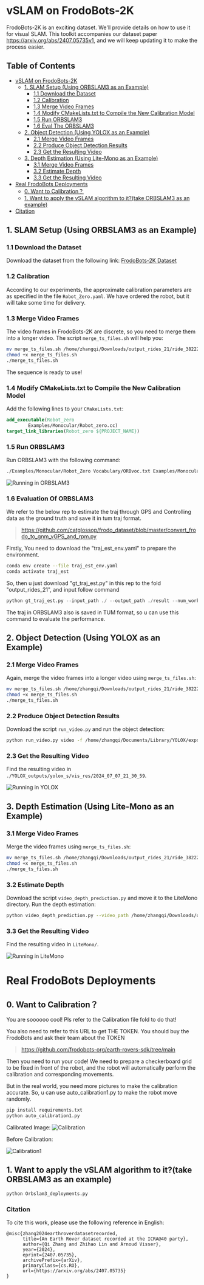 # vSLAM on FrodoBots-2K
FrodoBots-2K is an exciting dataset. We'll provide details on how to use it for visual SLAM. This toolkit accompanies our dataset paper https://arxiv.org/abs/2407.05735v1, and we will keep updating it to make the process easier.

## Table of Contents
- [vSLAM on FrodoBots-2K](#vslam-on-frodobots-2k)
  - [1. SLAM Setup (Using ORBSLAM3 as an Example)](#1-slam-setup-using-orbslam3-as-an-example)
    - [1.1 Download the Dataset](#11-download-the-dataset)
    - [1.2 Calibration](#12-calibration)
    - [1.3 Merge Video Frames](#13-merge-video-frames)
    - [1.4 Modify CMakeLists.txt to Compile the New Calibration Model](#14-modify-cmakeliststxt-to-compile-the-new-calibration-model)
    - [1.5 Run ORBSLAM3](#15-run-orbslam3)
    - [1.6 Eval The ORBSLAM3](#16-evaluation-of-orbslam3)
  - [2. Object Detection (Using YOLOX as an Example)](#2-object-detection-using-yolox-as-an-example)
    - [2.1 Merge Video Frames](#21-merge-video-frames)
    - [2.2 Produce Object Detection Results](#22-produce-object-detection-results)
    - [2.3 Get the Resulting Video](#23-get-the-resulting-video)
  - [3. Depth Estimation (Using Lite-Mono as an Example)](#3-depth-estimation-using-lite-mono-as-an-example)
    - [3.1 Merge Video Frames](#31-merge-video-frames)
    - [3.2 Estimate Depth](#32-estimate-depth)
    - [3.3 Get the Resulting Video](#33-get-the-resulting-video)
- [Real FrodoBots Deployments](#real-frodobots-deployments)
  - [0. Want to Calibration？](#0-want-to-calibration)
  - [1. Want to apply the vSLAM algorithm to it?(take ORBSLAM3 as an example)](#1-want-to-apply-the-vslam-algorithm-to-ittake-orbslam3-as-an-example)
- [Citation](#citation)
## 1. SLAM Setup (Using ORBSLAM3 as an Example)

### 1.1 Download the Dataset
Download the dataset from the following link: [FrodoBots-2K Dataset](https://huggingface.co/datasets/frodobots/FrodoBots-2K)

### 1.2 Calibration
According to our experiments, the approximate calibration parameters are as specified in the file `Robot_Zero.yaml`. We have ordered the robot, but it will take some time for delivery.

### 1.3 Merge Video Frames
The video frames in FrodoBots-2K are discrete, so you need to merge them into a longer video. The script `merge_ts_files.sh` will help you:

```bash
mv merge_ts_files.sh /home/zhangqi/Downloads/output_rides_21/ride_38222_20240501013650
chmod +x merge_ts_files.sh
./merge_ts_files.sh
```
The sequence is ready to use!

### 1.4 Modify CMakeLists.txt to Compile the New Calibration Model
Add the following lines to your `CMakeLists.txt`:

```cmake
add_executable(Robot_zero
        Examples/Monocular/Robot_zero.cc)
target_link_libraries(Robot_zero ${PROJECT_NAME})
```

### 1.5 Run ORBSLAM3
Run ORBSLAM3 with the following command:

```bash
./Examples/Monocular/Robot_Zero Vocabulary/ORBvoc.txt Examples/Monocular/Robot_zero.yaml /home/zhangqi/Downloads/output_rides_21/ride_38222_20240501013650
```

![Running in ORBSLAM3](images/example_image0.png)

### 1.6 Evaluation Of ORBSLAM3
We refer to the below rep to estimate the traj through GPS and Controlling data as the ground truth and save it in tum traj format.

> https://github.com/catglossop/frodo_dataset/blob/master/convert_frodo_to_gnm_vGPS_and_rpm.py

Firstly, You need to download the "traj_est_env.yaml" to prepare the environment.

```bash
conda env create --file traj_est_env.yaml
conda activate traj_est
```

So, then u just download "gt_traj_est.py" in this rep to the fold "output_rides_21", and input follow command  
```python
python gt_traj_est.py --input_path ./ --output_path ./result --num_workers 4 --overwrite
```

The traj in ORBSLAM3 also is saved in TUM format, so u can use this command to evaluate the performance.

## 2. Object Detection (Using YOLOX as an Example)

### 2.1 Merge Video Frames
Again, merge the video frames into a longer video using `merge_ts_files.sh`:

```bash
mv merge_ts_files.sh /home/zhangqi/Downloads/output_rides_21/ride_38222_20240501013650
chmod +x merge_ts_files.sh
./merge_ts_files.sh
```

### 2.2 Produce Object Detection Results
Download the script `run_video.py` and run the object detection:

```bash
python run_video.py video -f /home/zhangqi/Documents/Library/YOLOX/exps/default/yolox_s.py -c /home/zhangqi/Documents/Library/YOLOX/yolox_s.pth --path /home/zhangqi/Downloads/output_rides_21/ride_38222_20240501013650/recordings/rgb.ts --save_result
```

### 2.3 Get the Resulting Video
Find the resulting video in `./YOLOX_outputs/yolox_s/vis_res/2024_07_07_21_30_59`.

![Running in YOLOX](images/example_image1.png)

## 3. Depth Estimation (Using Lite-Mono as an Example)

### 3.1 Merge Video Frames
Merge the video frames using `merge_ts_files.sh`:

```bash
mv merge_ts_files.sh /home/zhangqi/Downloads/output_rides_21/ride_38222_20240501013650
chmod +x merge_ts_files.sh
./merge_ts_files.sh
```

### 3.2 Estimate Depth
Download the script `video_depth_prediction.py` and move it to the LiteMono directory. Run the depth estimation:

```bash
python video_depth_prediction.py --video_path /home/zhangqi/Downloads/output_rides_21/ride_38222_20240501013650/recordings/rgb.ts --output_path output_video_depth.avi --load_weights_folder /home/zhangqi/Documents/Library/Lite-Mono/pretrained_model --model lite-mono8m
```

### 3.3 Get the Resulting Video
Find the resulting video in `LiteMono/`.

![Running in LiteMono](images/example_image2.png)
# Real FrodoBots Deployments
## 0. Want to Calibration？
You are soooooo cool! Pls refer to the Calibration file fold to do that!

You also need to refer to this URL to get THE TOKEN. You should buy the FrodoBots and ask their team about the TOKEN
> https://github.com/frodobots-org/earth-rovers-sdk/tree/main

Then you need to run your code! We need to prepare a checkerboard grid to be fixed in front of the robot, and the robot will automatically perform the calibration and corresponding movements.

But in the real world, you need more pictures to make the calibration accurate. So, u can use auto_calibration1.py to make the robot move randomly.

```bash
pip install requirements.txt
python auto_calibration1.py
```
Calibrated Image:
![Calibration](images/calibration1.png)

Before Calibration:

![Calibration1](images/calibration2.png)

## 1. Want to apply the vSLAM algorithm to it?(take ORBSLAM3 as an example)
```bash
python Orbslam3_deployments.py
```

### Citation
To cite this work, please use the following reference in English:

```plaintext
@misc{zhang2024earthroverdatasetrecorded,  
      title={An Earth Rover dataset recorded at the ICRA@40 party},  
      author={Qi Zhang and Zhihao Lin and Arnoud Visser},  
      year={2024},  
      eprint={2407.05735},  
      archivePrefix={arXiv},  
      primaryClass={cs.RO},  
      url={https://arxiv.org/abs/2407.05735}  
}
```
